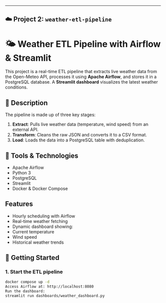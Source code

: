 
---

## ☁️ Project 2: `weather-etl-pipeline`
# 🌤️ Weather ETL Pipeline with Airflow & Streamlit

This project is a real-time ETL pipeline that extracts live weather data from the Open-Meteo API, processes it using **Apache Airflow**, and stores it in a PostgreSQL database. A **Streamlit dashboard** visualizes the latest weather conditions.

## 📖 Description

The pipeline is made up of three key stages:

1. **Extract**: Pulls live weather data (temperature, wind speed) from an external API.
2. **Transform**: Cleans the raw JSON and converts it to a CSV format.
3. **Load**: Loads the data into a PostgreSQL table with deduplication.

## 🧰 Tools & Technologies

- Apache Airflow
- Python 3
- PostgreSQL
- Streamlit
- Docker & Docker Compose

  
## Features
- Hourly scheduling with Airflow
- Real-time weather fetching
- Dynamic dashboard showing:
- Current temperature
- Wind speed
- Historical weather trends


## 🚀 Getting Started

### 1. Start the ETL pipeline
```bash
docker compose up -d
Access Airflow at: http://localhost:8080
Run the dashboard:
streamlit run dashboards/weather_dashboard.py


